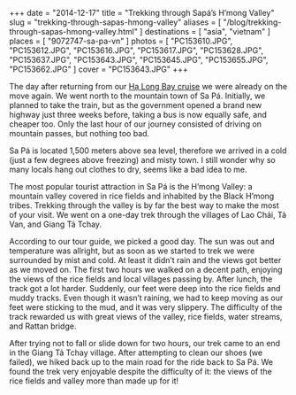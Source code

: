+++
date    = "2014-12-17"
title   = "Trekking through Sapá’s H’mong Valley"
slug    = "trekking-through-sapas-hmong-valley"
aliases = [ "/blog/trekking-through-sapas-hmong-valley.html" ]
destinations = [ "asia", "vietnam" ]
places  = [ "9072747-sa-pa-vn" ]
photos  = [
  "PC153610.JPG", "PC153612.JPG", "PC153616.JPG", "PC153617.JPG", "PC153628.JPG",
  "PC153637.JPG", "PC153643.JPG", "PC153645.JPG", "PC153655.JPG", "PC153662.JPG"
]
cover = "PC153643.JPG"
+++

The day after returning from our [Hạ Long Bay cruise](/blog/two-day-cruise-in-ha-long-bay.html) we were already on the move again. We went north to the mountain town of Sa Pá. Initially, we planned to take the train, but as the government opened a brand new highway just three weeks before, taking a bus is now equally safe, and cheaper too. Only the last hour of our journey consisted of driving on mountain passes, but nothing too bad.
<!--more-->
Sa Pá is located 1,500 meters above sea level, therefore we arrived in a cold (just a few degrees above freezing) and misty town. I still wonder why so many locals hang out clothes to dry, seems like a bad idea to me.

The most popular tourist attraction in Sa Pá is the H’mong Valley: a mountain valley covered in rice fields and inhabited by the Black H’mong tribes. Trekking through the valley is by far the best way to make the most of your visit. We went on a one-day trek through the villages of Lao Chải, Tả Van, and Giang Tả Tchay.

According to our tour guide, we picked a good day. The sun was out and temperature was allright, but as soon as we started to trek we were surrounded by mist and cold. At least it didn’t rain and the views got better as we moved on. The first two hours we walked on a decent path, enjoying the views of the rice fields and local villages passing by. After lunch, the track got a lot harder. Suddenly, our feet were deep into the rice fields and muddy tracks. Even though it wasn’t raining, we had to keep moving as our feet were sticking to the mud, and it was very slippery. The difficulty of the track rewarded us with great views of the valley, rice fields, water streams, and Rattan bridge.

After trying not to fall or slide down for two hours, our trek came to an end in the Giang Tả Tchay village. After attempting to clean our shoes (we failed), we hiked back up to the main road for the ride back to Sa Pá. We found the trek very enjoyable despite the difficulty of it: the views of the rice fields and valley more than made up for it!